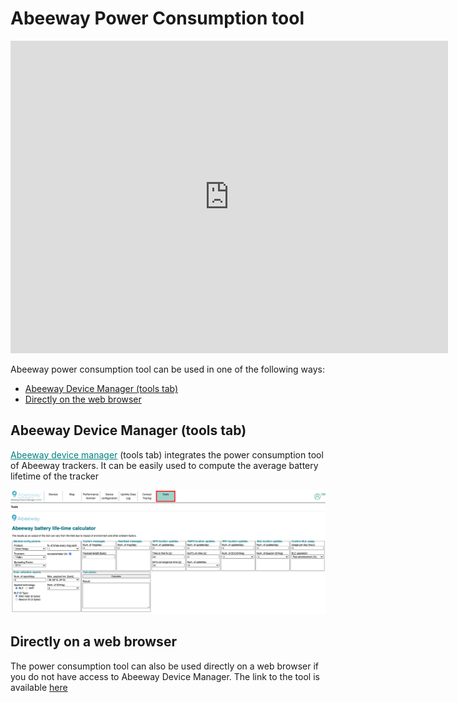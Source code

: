 # Abeeway Power Consumption tool

<iframe width="700" height="500" src="https://www.youtube.com/embed/6o_AWqu_8hw?list=PLrtUhsI_mcGR_RQHVd0vohNFut4GpcId9" title="YouTube video player" frameborder="0" allow="accelerometer; autoplay; clipboard-write; encrypted-media; gyroscope; picture-in-picture" allowfullscreen></iframe>

Abeeway power consumption tool can be used in one of the following ways:
* [Abeeway Device Manager (tools tab)](../../D-Reference/PowerConsumption_R/#abeeway-device-manager-tools-tab)
* [Directly on the web browser](../../D-Reference/PowerConsumption_R/#directly-on-a-web-browser)

## Abeeway Device Manager (tools tab)

<html>
<p>
<a href="../../B-Feature-Topics/AbeewayDeviceManager_C/" style="color:teal">Abeeway device manager</a> (tools tab) integrates the power consumption tool of Abeeway trackers. It can be easily used to compute the average battery lifetime of the tracker
</p>
</html>

<img src="./images/ADAPowerConsumption.png" border="0" />

## Directly on a web browser

The power consumption tool can also be used directly on a web browser if you do not have access to Abeeway Device Manager. The link to the tool is available [here](../../D-Reference/DocLibrary_R/AbeewayTrackers_R.md#reference-guides-and-tools)


